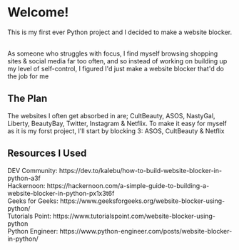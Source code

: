 <h1>Welcome!</h1>
This is my first ever Python project and I decided to make a website blocker.

<br>
<br>

As someone who struggles with focus, I find myself browsing shopping sites & social media far too often, and so instead of working on building up my level of self-control, I figured I'd just make a website blocker that'd do the job for me

<h2>The Plan</h2>
The websites I often get absorbed in are; CultBeauty, ASOS, NastyGal, Liberty, BeautyBay, Twitter, Instagram & Netflix.
To make it easy for myself as it is my forst project, I'll start by blocking 3: ASOS, CultBeauty & Netflix

<h2>Resources I Used</h2>
DEV Community: https://dev.to/kalebu/how-to-build-website-blocker-in-python-a3f
<br>
Hackernoon: https://hackernoon.com/a-simple-guide-to-building-a-website-blocker-in-python-px1x3t6f 
<br>
Geeks for Geeks: https://www.geeksforgeeks.org/website-blocker-using-python/ 
<br>
Tutorials Point: https://www.tutorialspoint.com/website-blocker-using-python 
<br>
Python Engineer: https://www.python-engineer.com/posts/website-blocker-in-python/ 
